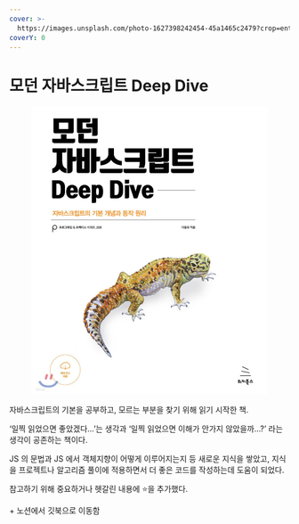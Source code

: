 ```yaml
---
cover: >-
  https://images.unsplash.com/photo-1627398242454-45a1465c2479?crop=entropy&cs=srgb&fm=jpg&ixid=M3wxOTcwMjR8MHwxfHNlYXJjaHwxfHxqYXZhc2NyaXB0fGVufDB8fHx8MTY4NzE2NDM0OHww&ixlib=rb-4.0.3&q=85
coverY: 0
---
```


# 모던 자바스크립트 Deep Dive

<figure><img src="../../.gitbook/assets/image (118).png" alt=""><figcaption></figcaption></figure>

자바스크립트의 기본을 공부하고, 모르는 부분을 찾기 위해 읽기 시작한 책.

‘일찍 읽었으면 좋았겠다…’는 생각과 ‘일찍 읽었으면 이해가 안가지 않았을까…?’ 라는 생각이 공존하는 책이다.

JS 의 문법과 JS 에서 객체지향이 어떻게 이루어지는지 등 새로운 지식을 쌓았고, 지식을 프로젝트나 알고리즘 풀이에 적용하면서 더 좋은 코드를 작성하는데 도움이 되었다.

참고하기 위해 중요하거나 헷갈린 내용에 ⭐을 추가했다.

\+ 노션에서 깃북으로 이동함
